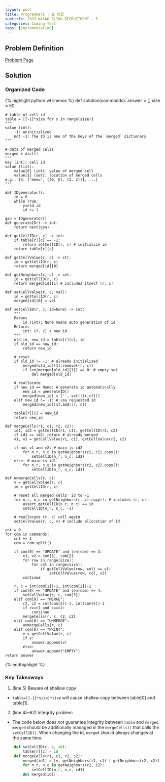 ```yaml
---
layout: post
title: Programmers | 표 병합
subtitle: 2023 KAKAO BLIND RECRUITMENT - 5
categories: Coding-Test
tags: [implementation]
---
```


## Problem Definition
[Problem Page](https://school.programmers.co.kr/learn/courses/30/lessons/150366)


## Solution

### Organized Code
{% highlight python wl linenos %}
def solution(commands):
    answer = []
    size = 50
       
    # table of cell id
    table = [[-1]*size for x in range(size)]
    """
    value (int):
        -1: uninitialized
        not -1: The ID is one of the keys of the `merged` dictionary
    """

    # data of merged cells
    merged = dict()
    """
    key (int): cell id
    value (list):
        value[0] (int): value of merged cell
        value[1] (set): location of merged cells
    e.g., {3: ['menu', {(0, 0), (2, 2)}], ...}
    """
    
    def IDgenerator():
        id = 0
        while True:
            yield id
            id += 1

    gen = IDgenerator()
    def generateID() -> int:
        return next(gen)
    
    def getCellID(r, c) -> int:
        if table[r][c] == -1:
            return setCellID(r, c) # initialize id
        return table[r][c]
        
    def getCellValue(r, c) -> str:
        id = getCellID(r, c)
        return merged[id][0]
    
    def getNeighbors(r, c) -> set: 
        id = getCellID(r, c)
        return merged[id][1] # includes itself (r, c)
        
    def setCellValue(r, c, val):
        id = getCellID(r, c)
        merged[id][0] = val
        
    def setCellID(r, c, id=None) -> int:
        """
        Params
            id (int): None means auto generation of id
        Returns
            int: (r, c)'s new id
        """
        old_id, new_id = table[r][c], id
        if old_id == new_id:
            return new_id
            
        # reset
        if old_id != -1: # already initialized
            merged[old_id][1].remove((r, c))
            if len(merged[old_id][1]) == 0: # empty set
                del merged[old_id]
        
        # reallocate
        if new_id == None: # generate id automatically
            new_id = generateID()
            merged[new_id] = ['', set([(r,c)])]
        elif new_id != -1: # use requested id
            merged[new_id][1].add((r, c))
            
        table[r][c] = new_id
        return new_id            
    
    def mergeCells(r1, c1, r2, c2):
        id1, id2 = getCellID(r1, c1), getCellID(r2, c2)
        if id1 == id2: return # already merged
        v1, v2 = getCellValue(r1, c1), getCellValue(r2, c2)
        
        if not v1 and v2: # main is id2
            for n_r, n_c in getNeighbors(r1, c1).copy():
                setCellID(n_r, n_c, id2) 
        else: # main is id1
            for n_r, n_c in getNeighbors(r2, c2).copy():
                setCellID(n_r, n_c, id1) 
        
    def unmergeCells(r, c):
        v = getCellValue(r, c)
        id = getCellID(r, c)
        
        # reset all merged cells' id to -1
        for n_r, n_c in getNeighbors(r, c).copy(): # includes (r, c)
            assert getCellID(n_r, n_c) == id
            setCellID(n_r, n_c, -1) 
            
        # reallocate (r, c) cell again
        setCellValue(r, c, v) # include allocation of id
        
    cnt = 0
    for com in commands:
        cnt += 1
        com = com.split()

        if com[0] == "UPDATE" and len(com) == 3:
            v1, v2 = com[1], com[2]
            for row in range(size):
                for col in range(size):
                    if getCellValue(row, col) == v1:
                        setCellValue(row, col, v2)
            continue
            
        r, c = int(com[1])-1, int(com[2])-1
        if com[0] == "UPDATE" and len(com) == 4:
            setCellValue(r, c, com[3])
        elif com[0] == "MERGE":
            r2, c2 = int(com[3])-1, int(com[4])-1
            if r==r2 and c==c2:
                continue
            mergeCells(r, c, r2, c2)
        elif com[0] == "UNMERGE":
            unmergeCells(r, c)     
        elif com[0] == "PRINT":
            v = getCellValue(r, c)
            if v:
                answer.append(v)
            else:
                answer.append("EMPTY")
    return answer
{% endhighlight %}


### Key Takeaways

1. (line 5) Beware of shallow copy
- `table=[[-1]*size]*size` will cause shallow copy between table[0] and table[1].

2. (line 45-82) Integrity problem
- The code below does not guarantee integrity between `table` and `merged`. `merged` should be additionally managed in the `mergeCells()` that calls the `setCellID()`. When changing the id, `merged` should always changes at the same time.
```python
    def setCellID(r, c, id):
        table[r][c] = id
    def mergeCells(r1, c1, r2, c2):
        merged[id1] = [v, getNeighbors(r1, c1) | getNeighbors(r2, c2)]
        for n_r, n_c in getNeighbors(r2, c2):
            setCellID(n_r, n_c, id1)
        del merged[id2]
```